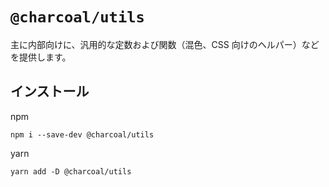 # `@charcoal/utils`

主に内部向けに、汎用的な定数および関数（混色、CSS 向けのヘルパー）などを提供します。

## インストール

npm

```
npm i --save-dev @charcoal/utils
```

yarn

```
yarn add -D @charcoal/utils
```
